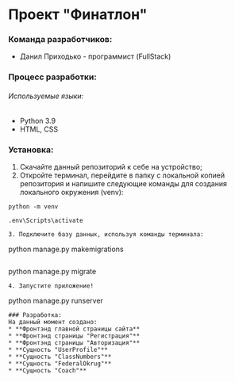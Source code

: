 # Проект "Финатлон"

### Команда разработчиков:

* Данил Приходько - программист (FullStack)

### Процесс разработки:
###### Используемые языки:
* Python 3.9
* HTML, CSS

### Установка:
1. Скачайте данный репозиторий к себе на устройство; 
2. Откройте терминал, перейдите в папку с локальной копией репозитория и напишите следующие команды для создания локального окружения (venv):
  ```
  python -m venv
  ```
  ```
  .env\Scripts\activate
  ```
  ```
3. Подключите базу данных, используя команды терминала:
  ```
  python manage.py makemigrations
  ```
  ```
  python manage.py migrate
  ```
4. Запустите приложение!
  ```
  python manage.py runserver
  ```
### Разработка:
На данный момент создано:
* **Фронтэнд главной страницы сайта** 
* **Фронтэнд страницы "Регистрация"** 
* **Фронтэнд страницы "Авторизация"** 
* **Сущность "UserProfile"**
* **Сущность "ClassNumbers"**
* **Сущность "FederalOkrug"**
* **Сущность "Coach"**




